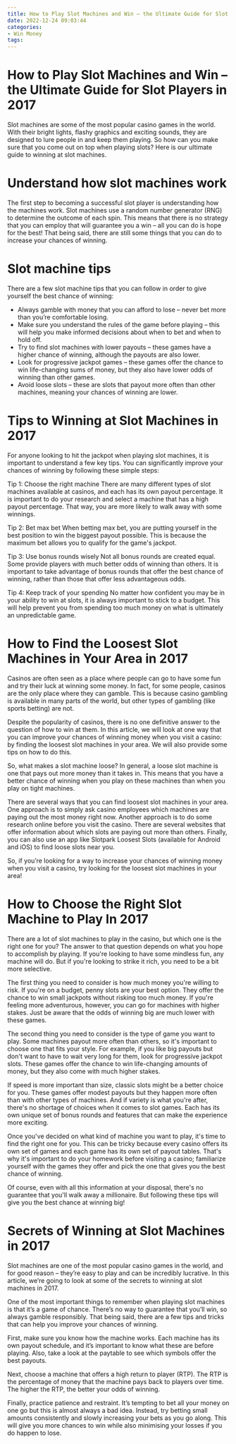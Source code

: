 ```yaml
---
title: How to Play Slot Machines and Win – the Ultimate Guide for Slot Players in 2017 
date: 2022-12-24 09:03:44
categories:
- Win Money
tags:
---
```



#  How to Play Slot Machines and Win – the Ultimate Guide for Slot Players in 2017 

Slot machines are some of the most popular casino games in the world. With their bright lights, flashy graphics and exciting sounds, they are designed to lure people in and keep them playing. So how can you make sure that you come out on top when playing slots? Here is our ultimate guide to winning at slot machines.

# Understand how slot machines work 
The first step to becoming a successful slot player is understanding how the machines work. Slot machines use a random number generator (RNG) to determine the outcome of each spin. This means that there is no strategy that you can employ that will guarantee you a win – all you can do is hope for the best! That being said, there are still some things that you can do to increase your chances of winning.

# Slot machine tips 
There are a few slot machine tips that you can follow in order to give yourself the best chance of winning:
- Always gamble with money that you can afford to lose – never bet more than you’re comfortable losing.
- Make sure you understand the rules of the game before playing – this will help you make informed decisions about when to bet and when to hold off.
- Try to find slot machines with lower payouts – these games have a higher chance of winning, although the payouts are also lower.
- Look for progressive jackpot games – these games offer the chance to win life-changing sums of money, but they also have lower odds of winning than other games.
- Avoid loose slots – these are slots that payout more often than other machines, meaning your chances of winning are lower.

#  Tips to Winning at Slot Machines in 2017 

For anyone looking to hit the jackpot when playing slot machines, it is important to understand a few key tips. You can significantly improve your chances of winning by following these simple steps:

Tip 1: Choose the right machine 
There are many different types of slot machines available at casinos, and each has its own payout percentage. It is important to do your research and select a machine that has a high payout percentage. That way, you are more likely to walk away with some winnings.

Tip 2: Bet max bet 
When betting max bet, you are putting yourself in the best position to win the biggest payout possible. This is because the maximum bet allows you to qualify for the game's jackpot.

Tip 3: Use bonus rounds wisely 
Not all bonus rounds are created equal. Some provide players with much better odds of winning than others. It is important to take advantage of bonus rounds that offer the best chance of winning, rather than those that offer less advantageous odds. 

Tip 4: Keep track of your spending 
No matter how confident you may be in your ability to win at slots, it is always important to stick to a budget. This will help prevent you from spending too much money on what is ultimately an unpredictable game.

#  How to Find the Loosest Slot Machines in Your Area in 2017 

Casinos are often seen as a place where people can go to have some fun and try their luck at winning some money. In fact, for some people, casinos are the only place where they can gamble. This is because casino gambling is available in many parts of the world, but other types of gambling (like sports betting) are not.

Despite the popularity of casinos, there is no one definitive answer to the question of how to win at them. In this article, we will look at one way that you can improve your chances of winning money when you visit a casino: by finding the loosest slot machines in your area. We will also provide some tips on how to do this. 

So, what makes a slot machine loose? In general, a loose slot machine is one that pays out more money than it takes in. This means that you have a better chance of winning when you play on these machines than when you play on tight machines. 

There are several ways that you can find loosest slot machines in your area. One approach is to simply ask casino employees which machines are paying out the most money right now. Another approach is to do some research online before you visit the casino. There are several websites that offer information about which slots are paying out more than others. Finally, you can also use an app like Slotpark Loosest Slots (available for Android and iOS) to find loose slots near you. 

So, if you’re looking for a way to increase your chances of winning money when you visit a casino, try looking for the loosest slot machines in your area!

#  How to Choose the Right Slot Machine to Play In 2017 

There are a lot of slot machines to play in the casino, but which one is the right one for you? The answer to that question depends on what you hope to accomplish by playing. If you're looking to have some mindless fun, any machine will do. But if you're looking to strike it rich, you need to be a bit more selective.

The first thing you need to consider is how much money you're willing to risk. If you're on a budget, penny slots are your best option. They offer the chance to win small jackpots without risking too much money. If you're feeling more adventurous, however, you can go for machines with higher stakes. Just be aware that the odds of winning big are much lower with these games.

The second thing you need to consider is the type of game you want to play. Some machines payout more often than others, so it's important to choose one that fits your style. For example, if you like big payouts but don't want to have to wait very long for them, look for progressive jackpot slots. These games offer the chance to win life-changing amounts of money, but they also come with much higher stakes.

If speed is more important than size, classic slots might be a better choice for you. These games offer modest payouts but they happen more often than with other types of machines. And if variety is what you're after, there's no shortage of choices when it comes to slot games. Each has its own unique set of bonus rounds and features that can make the experience more exciting.

Once you've decided on what kind of machine you want to play, it's time to find the right one for you. This can be tricky because every casino offers its own set of games and each game has its own set of payout tables. That's why it's important to do your homework before visiting a casino; familiarize yourself with the games they offer and pick the one that gives you the best chance of winning.

Of course, even with all this information at your disposal, there's no guarantee that you'll walk away a millionaire. But following these tips will give you the best chance at winning big!

#  Secrets of Winning at Slot Machines in 2017

Slot machines are one of the most popular casino games in the world, and for good reason – they’re easy to play and can be incredibly lucrative. In this article, we’re going to look at some of the secrets to winning at slot machines in 2017.

One of the most important things to remember when playing slot machines is that it’s a game of chance. There’s no way to guarantee that you’ll win, so always gamble responsibly. That being said, there are a few tips and tricks that can help you improve your chances of winning.

First, make sure you know how the machine works. Each machine has its own payout schedule, and it’s important to know what these are before playing. Also, take a look at the paytable to see which symbols offer the best payouts.

Next, choose a machine that offers a high return to player (RTP). The RTP is the percentage of money that the machine pays back to players over time. The higher the RTP, the better your odds of winning.

Finally, practice patience and restraint. It’s tempting to bet all your money on one go but this is almost always a bad idea. Instead, try betting small amounts consistently and slowly increasing your bets as you go along. This will give you more chances to win while also minimising your losses if you do happen to lose.